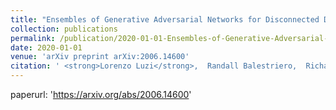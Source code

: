 ```yaml
---
title: "Ensembles of Generative Adversarial Networks for Disconnected Data"
collection: publications
permalink: /publication/2020-01-01-Ensembles-of-Generative-Adversarial-Networks-for-Disconnected-Data
date: 2020-01-01
venue: 'arXiv preprint arXiv:2006.14600'
citation: ' <strong>Lorenzo Luzi</strong>,  Randall Balestriero,  Richard Baraniuk, <a href=https://arxiv.org/abs/2006.14600>Ensembles of Generative Adversarial Networks for Disconnected Data</a>. arXiv preprint arXiv:2006.14600, 2020.'
---
```

paperurl: 'https://arxiv.org/abs/2006.14600'
